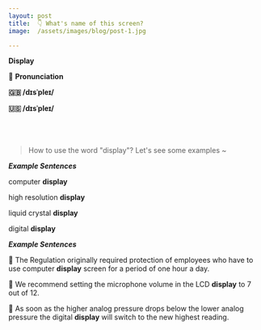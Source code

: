 ```yaml
---
layout: post
title:  👇 What's name of this screen?
image:  /assets/images/blog/post-1.jpg

---
```

**Display**

📢 <B>Pronunciation</B>

**🇬🇧 <B>/dɪsˈpleɪ/</B>**  

**🇺🇸 <B>/dɪsˈpleɪ/</B>**
<br>
<br>
<br>
<br>
> How to use the word "display"? Let's see some examples ~ 

**<i> <B> Example Sentences </B></i>**

computer <B>display</B>

high resolution <B>display</B>

liquid crystal <B>display</B>

digital <B>display</B>


**<i> <B> Example Sentences </B></i>**

📍 The Regulation originally required protection of employees who have to use computer <B>display</B> screen for a period of one hour a day. <br>

📍 We recommend setting the microphone volume in the LCD <B>display</B> to 7 out of 12.<br>

📍 As soon as the higher analog pressure drops below the lower analog pressure the digital <B>display</B> will switch to the new highest reading. <br>